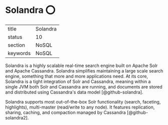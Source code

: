 # Solandra :o:


|          |              |
| -------- | ------------ |
| title    | Solandra     | 
| status   | 10           |
| section  | NoSQL        |
| keywords | NoSQL        |


     
Solandra is a highly scalable real-time search engine built on Apache
Solr and Apache Cassandra. Solandra simplifies maintaining a large
scale search engine, something that more and more applications
need. At its core, Solandra is a tight integration of Solr and
Cassandra, meaning within a single JVM both Solr and Cassandra are
running, and documents are stored and distributed using Cassandra's
data model [@github-solandra].

Solandra supports most out-of-the-box Solr functionality (search,
faceting, highlights), multi-master (read/write to any node). It
features replication, sharing, caching, and compaction managed by
Cassandra [@github-solandra2].


    
